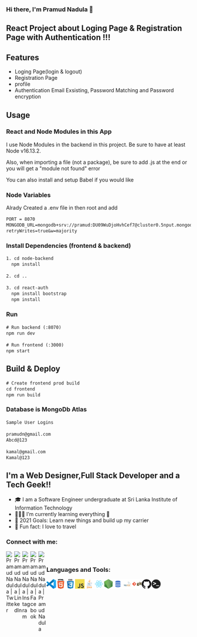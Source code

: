 ### Hi there, I'm Pramud Nadula 👋

## React Project about Loging Page & Registration Page with Authentication !!!

## Features

- Loging Page(login & logout)
- Registration Page
- profile
- Authentication Email Exsisting, Password Matching and Password encryption


## Usage

### React and Node Modules in this App

I use Node Modules in the backend in this project. Be sure to have at least Node v16.13.2.

Also, when importing a file (not a package), be sure to add .js at the end or you will get a "module not found" error

You can also install and setup Babel if you would like

### Node Variables

Alrady Created a .env file in then root and add

```
PORT = 8070
MONGODB_URL=mongodb+srv://pramud:DU09WuDjoHvhCef7@cluster0.5nput.mongodb.net/surge?retryWrites=true&w=majority
```

### Install Dependencies (frontend & backend)

```
1. cd node-backend
  npm install
   
2. cd ..

3. cd react-auth
  npm install bootstrap
  npm install
```

### Run

```
# Run backend (:8070)
npm run dev

# Run frontend (:3000) 
npm start

```

## Build & Deploy

```
# Create frontend prod build
cd frontend
npm run build
```



### Database is MongoDb Atlas



```
Sample User Logins

pramudn@gmail.com
Abcd@123

kamal@gmail.com
Kamal@123
```

## I'm a Web Designer,Full Stack Developer and a Tech Geek!!
- 🎓 I am a Software Engineer undergraduate at Sri Lanka Institute of Information Technology
- 👨🏻‍💻 I’m currently learning everything 🤣
- 🥅 2021 Goals: Learn new things and build up my carrier
- 👣 Fun fact: I love to travel

### Connect with me:

[<img align="left" alt="PramudNadula | Twitter" width="22px" src="https://img.icons8.com/fluency/48/000000/twitter.png" />][twitter]
[<img align="left" alt="PramudNadula | LinkedIn" width="22px" src="https://img.icons8.com/fluency/48/000000/linkedin.png" />][linkedin]
[<img align="left" alt="PramudNadula | Instagram" width="22px" src="https://img.icons8.com/color/48/000000/instagram-new--v2.png" />][instagram]
[<img align="left" alt="PramudNadula | Facebook" width="22px" src="https://img.icons8.com/fluency/50/000000/facebook-new.png" />][facebook]
[<img align="left" alt="PramudNadula | PramudNadula" width="22px" src="https://img.icons8.com/color/48/000000/domain--v1.png" />][Portfolio]

<br />

### Languages and Tools:

<img align="left" alt="Visual Studio Code" width="26px" src="https://raw.githubusercontent.com/github/explore/80688e429a7d4ef2fca1e82350fe8e3517d3494d/topics/visual-studio-code/visual-studio-code.png" />
<img align="left" alt="HTML5" width="26px" src="https://raw.githubusercontent.com/github/explore/80688e429a7d4ef2fca1e82350fe8e3517d3494d/topics/html/html.png" />
<img align="left" alt="CSS3" width="26px" src="https://raw.githubusercontent.com/github/explore/80688e429a7d4ef2fca1e82350fe8e3517d3494d/topics/css/css.png" />
<img align="left" alt="JavaScript" width="26px" src="https://raw.githubusercontent.com/github/explore/80688e429a7d4ef2fca1e82350fe8e3517d3494d/topics/javascript/javascript.png" />
<img align="left" alt="Sass" width="26px" src="https://raw.githubusercontent.com/github/explore/80688e429a7d4ef2fca1e82350fe8e3517d3494d/topics/java/java.png" />
<img align="left" alt="React" width="26px" src="https://raw.githubusercontent.com/github/explore/80688e429a7d4ef2fca1e82350fe8e3517d3494d/topics/react/react.png" />
<img align="left" alt="Node.js" width="26px" src="https://raw.githubusercontent.com/github/explore/80688e429a7d4ef2fca1e82350fe8e3517d3494d/topics/nodejs/nodejs.png" />
<img align="left" alt="SQL" width="26px" src="https://raw.githubusercontent.com/github/explore/80688e429a7d4ef2fca1e82350fe8e3517d3494d/topics/sql/sql.png" />
<img align="left" alt="MySQL" width="26px" src="https://raw.githubusercontent.com/github/explore/80688e429a7d4ef2fca1e82350fe8e3517d3494d/topics/mysql/mysql.png" />
<img align="left" alt="Git" width="26px" src="https://raw.githubusercontent.com/github/explore/80688e429a7d4ef2fca1e82350fe8e3517d3494d/topics/git/git.png" />
<img align="left" alt="GitHub" width="26px" src="https://raw.githubusercontent.com/github/explore/78df643247d429f6cc873026c0622819ad797942/topics/github/github.png" />
<img align="left" alt="Terminal" width="26px" src="https://raw.githubusercontent.com/github/explore/80688e429a7d4ef2fca1e82350fe8e3517d3494d/topics/terminal/terminal.png" />

<br />
<br />

[twitter]: https://twitter.com/pramudnadula
[instagram]: https://www.instagram.com/_pramud_/
[facebook]: https://www.facebook.com/pramud.nadula.9/
[linkedin]: https://www.linkedin.com/in/pramudnadula
[Portfolio]: https://www.pramudnadula.com/
